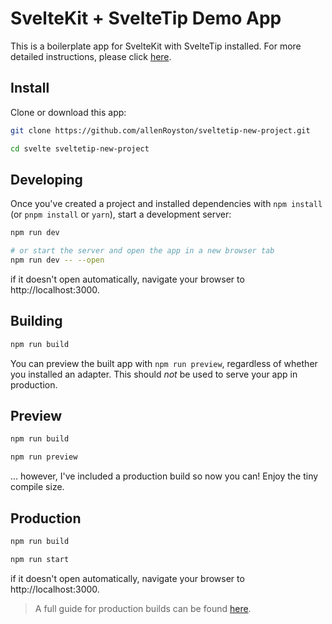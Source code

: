 # SvelteKit + SvelteTip Demo App

This is a boilerplate app for SvelteKit with SvelteTip installed. For more detailed instructions, please click [here](https://www.sveltetip.com/home/install).

## Install

Clone or download this app:

```bash
git clone https://github.com/allenRoyston/sveltetip-new-project.git

cd svelte sveltetip-new-project
```

## Developing

Once you've created a project and installed dependencies with `npm install` (or `pnpm install` or `yarn`), start a development server:

```bash
npm run dev

# or start the server and open the app in a new browser tab
npm run dev -- --open
```
if it doesn't open automatically, navigate your browser to http://localhost:3000. 

## Building

```bash
npm run build
```

You can preview the built app with `npm run preview`, regardless of whether you installed an adapter. This should _not_ be used to serve your app in production.

## Preview

```bash
npm run build 

npm run preview
```

... however, I've included a production build so now you can!  Enjoy the tiny compile size.  

## Production

```bash
npm run build

npm run start
```
if it doesn't open automatically, navigate your browser to http://localhost:3000. 

> A full guide for production builds can be found [here](https://www.sveltetip.com/home/production).
